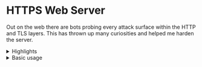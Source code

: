 # HTTPS Web Server

Out on the web there are bots probing every attack surface within the HTTP and TLS layers.
This has thrown up many curiosities and helped me harden the server.

<details>
  
<summary>Highlights</summary>
  
* The implementations for HTTP/1.1 and TLS/1.2 are my own.
* I am using my own finite elliptic curve group implementations for TLS key-exchange and signatures.
* I have used C++20 coroutines to finesse control-flow, [improving](https://github.com/fwoodruff/https-archive) bulk file transfer latency.
* The server runs at freddiewoodruff.co.uk on my Raspberry Pi 1B.
* The C++20 executable was cross-compiled for the Raspberry Pi on an AWS EC2 instance.
</details>



<details>
<summary>Basic usage</summary>
```bash
git clone https://github.com/fwoodruff/HTTPS.git
git make
sudo ./codeymccodeface
```

I am updating certificates with:
`sudo certbot certonly --key-type=ecdsa --cert-name=freddiewoodruff.co.uk --elliptic-curve=secp256r1 --standalone --force-renewal`

`config.txt` is localhost
`config2.txt` is my Raspberry Pi server config
config files are just paths (with a leading `'/'` for absolute paths)
</details>

